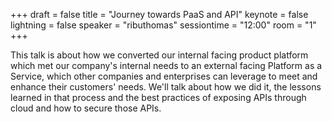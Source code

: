 +++
draft = false
title = "Journey towards PaaS and API"
keynote = false
lightning = false
speaker = "ributhomas"
sessiontime = "12:00"
room = "1"
+++

This talk is about how we converted our internal facing product platform which met our company's internal needs to an external facing Platform as a Service, which other companies and enterprises can leverage to meet and enhance their customers' needs. We'll talk about how we did it, the lessons learned in that process and the best practices of exposing APIs through cloud and how to secure those APIs.